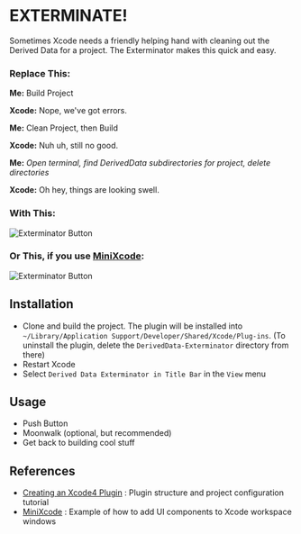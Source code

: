 # EXTERMINATE!

Sometimes Xcode needs a friendly helping hand with cleaning out the Derived Data for a project. The Exterminator makes this quick and easy.

### Replace This:

**Me:** Build Project

**Xcode:** Nope, we've got errors.

**Me:** Clean Project, then Build

**Xcode:** Nuh uh, still no good.

**Me:** _Open terminal, find DerivedData subdirectories for project, delete directories_

**Xcode:** Oh hey, things are looking swell.


### With This:

![Exterminator Button](https://github.com/kattrali/deriveddata-exterminator/raw/master/docs/exterminator.png)

### Or This, if you use [MiniXcode](https://github.com/omz/MiniXcode):

![Exterminator Button](https://github.com/kattrali/deriveddata-exterminator/raw/master/docs/exterminator+minixcode.png)

## Installation

- Clone and build the project. The plugin will be installed into `~/Library/Application Support/Developer/Shared/Xcode/Plug-ins`. (To uninstall the plugin, delete the `DerivedData-Exterminator` directory from there)
- Restart Xcode
- Select `Derived Data Exterminator in Title Bar` in the `View` menu

## Usage

- Push Button
- Moonwalk (optional, but recommended)
- Get back to building cool stuff

## References

- [Creating an Xcode4 Plugin](http://www.blackdogfoundry.com/blog/creating-an-xcode4-plugin/) : Plugin structure and project configuration tutorial
- [MiniXcode](https://github.com/omz/MiniXcode) : Example of how to add UI components to Xcode workspace windows
